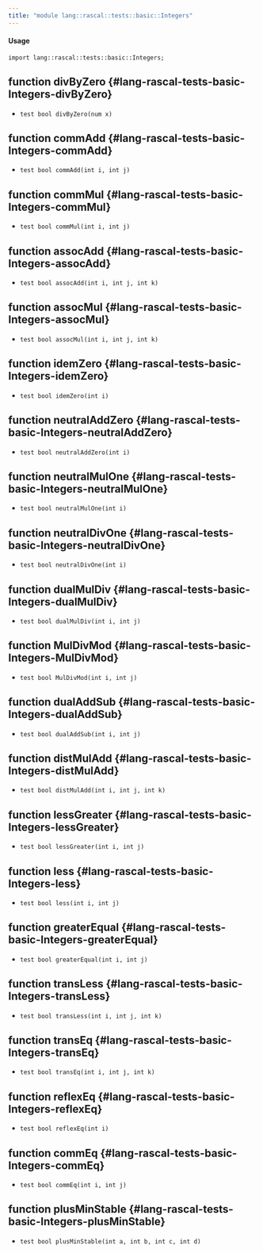 ```yaml
---
title: "module lang::rascal::tests::basic::Integers"
---
```


#### Usage

`import lang::rascal::tests::basic::Integers;`


## function divByZero {#lang-rascal-tests-basic-Integers-divByZero}

* ``test bool divByZero(num x)``

## function commAdd {#lang-rascal-tests-basic-Integers-commAdd}

* ``test bool commAdd(int i, int j)``

## function commMul {#lang-rascal-tests-basic-Integers-commMul}

* ``test bool commMul(int i, int j)``

## function assocAdd {#lang-rascal-tests-basic-Integers-assocAdd}

* ``test bool assocAdd(int i, int j, int k)``

## function assocMul {#lang-rascal-tests-basic-Integers-assocMul}

* ``test bool assocMul(int i, int j, int k)``

## function idemZero {#lang-rascal-tests-basic-Integers-idemZero}

* ``test bool idemZero(int i)``

## function neutralAddZero {#lang-rascal-tests-basic-Integers-neutralAddZero}

* ``test bool neutralAddZero(int i)``

## function neutralMulOne {#lang-rascal-tests-basic-Integers-neutralMulOne}

* ``test bool neutralMulOne(int i)``

## function neutralDivOne {#lang-rascal-tests-basic-Integers-neutralDivOne}

* ``test bool neutralDivOne(int i)``

## function dualMulDiv {#lang-rascal-tests-basic-Integers-dualMulDiv}

* ``test bool dualMulDiv(int i, int j)``

## function MulDivMod {#lang-rascal-tests-basic-Integers-MulDivMod}

* ``test bool MulDivMod(int i, int j)``

## function dualAddSub {#lang-rascal-tests-basic-Integers-dualAddSub}

* ``test bool dualAddSub(int i, int j)``

## function distMulAdd {#lang-rascal-tests-basic-Integers-distMulAdd}

* ``test bool distMulAdd(int i, int j, int k)``

## function lessGreater {#lang-rascal-tests-basic-Integers-lessGreater}

* ``test bool lessGreater(int i, int j)``

## function less {#lang-rascal-tests-basic-Integers-less}

* ``test bool less(int i, int j)``

## function greaterEqual {#lang-rascal-tests-basic-Integers-greaterEqual}

* ``test bool greaterEqual(int i, int j)``

## function transLess {#lang-rascal-tests-basic-Integers-transLess}

* ``test bool transLess(int i, int j, int k)``

## function transEq {#lang-rascal-tests-basic-Integers-transEq}

* ``test bool transEq(int i, int j, int k)``

## function reflexEq {#lang-rascal-tests-basic-Integers-reflexEq}

* ``test bool reflexEq(int i)``

## function commEq {#lang-rascal-tests-basic-Integers-commEq}

* ``test bool commEq(int i, int j)``

## function plusMinStable {#lang-rascal-tests-basic-Integers-plusMinStable}

* ``test bool plusMinStable(int a, int b, int c, int d)``

